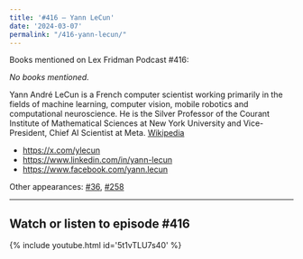 ```yaml
---
title: '#416 – Yann LeCun'
date: '2024-03-07'
permalink: "/416-yann-lecun/"
---
```


Books mentioned on Lex Fridman Podcast #416:

*No books mentioned.*

<!--more-->

Yann André LeCun is a French computer scientist working primarily in the fields of machine learning, computer vision, mobile robotics and computational neuroscience. He is the Silver Professor of the Courant Institute of Mathematical Sciences at New York University and Vice-President, Chief AI Scientist at Meta. <a href="https://en.wikipedia.org/wiki/Yann_LeCun" target="_blank">Wikipedia</a>

- <a href="https://x.com/ylecun" target="_blank">https://x.com/ylecun</a>
- <a href="https://www.linkedin.com/in/yann-lecun" target="_blank">https://www.linkedin.com/in/yann-lecun</a>
- <a href="https://www.facebook.com/yann.lecun" target="_blank">https://www.facebook.com/yann.lecun</a>

Other appearances: [\#36](/36-yann-lecun/), [\#258](/258-yann-lecun/)

- - - - - -

## Watch or listen to episode #416

{% include youtube.html id='5t1vTLU7s40' %}